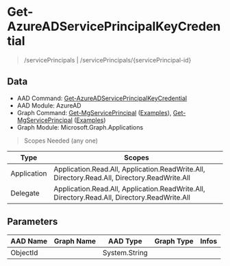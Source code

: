# Get-AzureADServicePrincipalKeyCredential

> /servicePrincipals | /servicePrincipals/{servicePrincipal-id}

## Data

+ AAD Command: [Get-AzureADServicePrincipalKeyCredential](https://docs.microsoft.com/en-us/powershell/module/AzureAD/Get-AzureADServicePrincipalKeyCredential)
+ AAD Module: AzureAD
+ Graph Command: [Get-MgServicePrincipal](https://docs.microsoft.com/en-us/powershell/module/Microsoft.Graph.Applications/Get-MgServicePrincipal) ([Examples](https://github.com/orgs/msgraph/discussions?discussions_q=Get-MgServicePrincipal)), [Get-MgServicePrincipal](https://docs.microsoft.com/en-us/powershell/module/Microsoft.Graph.Applications/Get-MgServicePrincipal) ([Examples](https://github.com/orgs/msgraph/discussions?discussions_q=Get-MgServicePrincipal))
+ Graph Module: Microsoft.Graph.Applications

> Scopes Needed (any one)

|Type|Scopes|
|---|---|
|Application|Application.Read.All, Application.ReadWrite.All, Directory.Read.All, Directory.ReadWrite.All|
|Delegate|Application.Read.All, Application.ReadWrite.All, Directory.Read.All, Directory.ReadWrite.All|

## Parameters

|AAD Name|Graph Name|AAD Type|Graph Type|Infos|
|---|---|---|---|---|
|ObjectId||System.String|||

